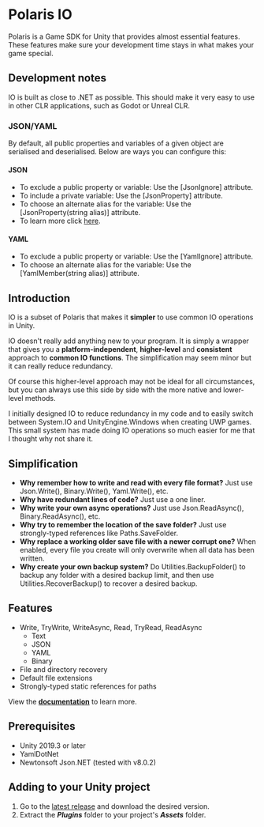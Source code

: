 # Polaris IO
Polaris is a Game SDK for Unity that provides almost essential features. These features make sure your development time stays in what makes your game special.

## Development notes
IO is built as close to .NET as possible. This should make it very easy to use in other CLR applications, such as Godot or Unreal CLR.

### JSON/YAML
By default, all public properties and variables of a given object are serialised and deserialised. Below are ways you can configure this:

#### JSON
- To exclude a public property or variable: Use the [JsonIgnore] attribute.
- To include a private variable: Use the [JsonProperty] attribute.
- To choose an alternate alias for the variable: Use the [JsonProperty(string alias)] attribute.
- To learn more click [here](https://www.newtonsoft.com/json/help/html/SerializationAttributes.htm).

#### YAML
- To exclude a public property or variable: Use the [YamlIgnore] attribute.
- To choose an alternate alias for the variable: Use the [YamlMember(string alias)] attribute.

## Introduction
IO is a subset of Polaris that makes it **simpler** to use common IO operations in Unity.

IO doesn't really add anything new to your program. It is simply a wrapper that gives you a **platform-independent**, **higher-level** and **consistent** approach to **common IO functions**. The simplification may seem minor but it can really reduce redundancy.

Of course this higher-level approach may not be ideal for all circumstances, but you can always use this side by side with the more native and lower-level methods.

I initially designed IO to reduce redundancy in my code and to easily switch between System.IO and UnityEngine.Windows when creating UWP games. This small system has made doing IO operations so much easier for me that I thought why not share it.

## Simplification
- **Why remember how to write and read with every file format?** Just use Json.Write(), Binary.Write(), Yaml.Write(), etc.
- **Why have redundant lines of code?** Just use a one liner.
- **Why write your own async operations?** Just use Json.ReadAsync(), Binary.ReadAsync(), etc.
- **Why try to remember the location of the save folder?** Just use strongly-typed references like Paths.SaveFolder.
- **Why replace a working older save file with a newer corrupt one?** When enabled, every file you create will only overwrite when all data has been written.
- **Why create your own backup system?** Do Utilities.BackupFolder() to backup any folder with a desired backup limit, and then use Utilities.RecoverBackup() to recover a desired backup.

## Features
- Write, TryWrite, WriteAsync, Read, TryRead, ReadAsync
  - Text
  - JSON
  - YAML
  - Binary
- File and directory recovery
- Default file extensions
- Strongly-typed static references for paths

View the **[documentation](https://polaris-io.readthedocs.io/en/latest/)** to learn more.

## Prerequisites
- Unity 2019.3 or later
- YamlDotNet
- Newtonsoft Json.NET (tested with v8.0.2)

## Adding to your Unity project
<ol>
  <li>Go to the <a href="https://github.com/dynamiquel/Polaris-IO/releases/latest">latest release</a> and download the desired version.</li>
  <li>Extract the <i><b>Plugins</b></i> folder to your project's <i><b>Assets</b></i> folder.</li>
